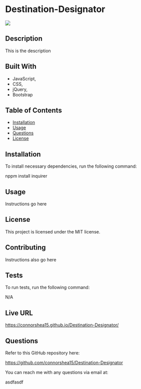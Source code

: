 
  # Destination-Designator

  ![](https://img.shields.io/badge/license-MIT-green)

  ## Description 
  This is the description

  
## Built With


 * JavaScript,
 * CSS,
 * jQuery,
 * Bootstrap


  ## Table of Contents

  * [Installation](#installation)
  * [Usage](#usage)
  * [Questions](#questions)
  * [License](#license)

  ## Installation
  
  To install necessary dependencies, run the following command:
  
  nppm install inquirer

  ## Usage

  Instructions go here

  ## License

  This project is licensed under the MIT license.

  ## Contributing

  Instructions also go here

  ## Tests

  To run tests, run the following command:

  N/A

  ## Live URL

  https://connorshea15.github.io/Destination-Designator/
  
  ## Questions

  Refer to this GitHub repository here:

  https://github.com/connorshea15/Destination-Designator

  You can reach me with any questions via email at:

  asdfasdf
  